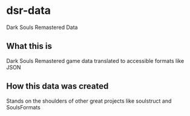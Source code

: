 # dsr-data

Dark Souls Remastered Data

## What this is

Dark Souls Remastered game data translated to accessible formats like JSON

## How this data was created

Stands on the shoulders of other great projects like soulstruct and SoulsFormats
